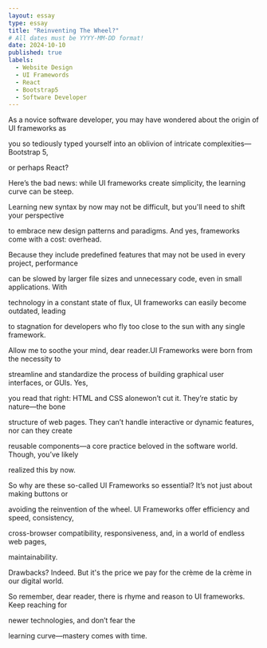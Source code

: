 ```yaml
---
layout: essay
type: essay
title: "Reinventing The Wheel?"
# All dates must be YYYY-MM-DD format!
date: 2024-10-10
published: true
labels:
  - Website Design
  - UI Framewords
  - React
  - Bootstrap5
  - Software Developer
---
```


As a novice software developer, you may have wondered about the origin of UI frameworks as 

you so tediously typed yourself into an oblivion of intricate complexities—Bootstrap 5, 

or perhaps React? 


Here’s the bad news: while UI frameworks create simplicity, the learning curve can be steep. 

Learning new syntax by now may not be difficult, but you'll need to shift your perspective 

to embrace new design patterns and paradigms. And yes, frameworks come with a cost: overhead. 

Because they include predefined features that may not be used in every project, performance 

can be slowed by larger file sizes and unnecessary code, even in small applications. With 

technology in a constant state of flux, UI frameworks can easily become outdated, leading 

to stagnation for developers who fly too close to the sun with any single framework. 

Allow me to soothe your mind, dear reader.UI Frameworks were born from the necessity to 

streamline and standardize the process of building graphical user interfaces, or GUIs. Yes, 

you read that right: HTML and CSS alonewon’t cut it. They’re static by nature—the bone 

structure of web pages. They can’t handle interactive or dynamic features, nor can they create 

reusable components—a core practice beloved in the software world. Though, you’ve likely 

realized this by now. 


So why are these so-called UI Frameworks so essential? It’s not just about making buttons or 

avoiding the reinvention of the wheel. UI Frameworks offer efficiency and speed, consistency, 

cross-browser compatibility, responsiveness, and, in a world of endless web pages, 

maintainability.



Drawbacks? Indeed. But it's the price we pay for the crème de la crème in our digital world.

So remember, dear reader, there is rhyme and reason to UI frameworks. Keep reaching for 

newer technologies, and don’t fear the 

learning curve—mastery comes with time.
